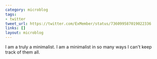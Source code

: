 ```yaml
---
category: microblog
tags:
- twitter
tweet_url: https://twitter.com/ExMember/status/736099587019022336
links: []
layout: microblog
---
```

I am a truly a minimalist. I am a minimalist in so many ways I can't keep track of them all.
